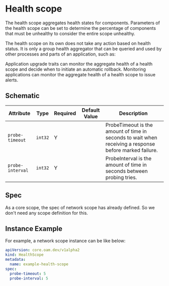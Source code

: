 # Health scope

The health scope aggregates health states for components. Parameters of the health scope can be set to determine the percentage of components that must be unhealthy to consider the entire scope unhealthy.

The health scope on its own does not take any action based on health status. It is only a group health aggregator that can be queried and used by other processes and parts of an application, such as:

Application upgrade traits can monitor the aggregate health of a health scope and decide when to initiate an automatic rollback.
Monitoring applications can monitor the aggregate health of a health scope to issue alerts.

## Schematic

| Attribute | Type | Required | Default Value | Description |
|-----------|------|----------|---------------|-------------|
| `probe-timeout` | `int32` | Y | | ProbeTimeout is the amount of time in seconds to wait when receiving a response before marked failure.|
| `probe-interval` | `int32` | Y | | ProbeInterval is the amount of time in seconds between probing tries. |

## Spec

As a core scope, the spec of network scope has already defined. So we don't need any scope definition for this.

## Instance Example

For example, a network scope instance can be like below:

```yaml
apiVersion: core.oam.dev/v1alpha2
kind: HealthScope
metadata:
  name: example-health-scope
spec:
  probe-timeout: 5
  probe-interval: 5
```
